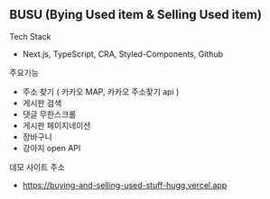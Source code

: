 ## BUSU (Bying Used item & Selling Used item)

Tech Stack
 - Next.js, TypeScript, CRA, Styled-Components, Github

주요기능
 - 주소 찾기 ( 카카오 MAP, 카카오 주소찾기 api )
 - 게시판 검색
 - 댓글 무한스크롤
 - 게시판 페이지네이션
 - 장바구니
 - 강아지 open API

데모 사이트 주소
 - https://buying-and-selling-used-stuff-hugg.vercel.app
